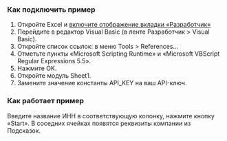 ### Как подключить пример
1. Откройте Excel и [включите отображение вкладки «Разработчик»](https://support.office.com/ru-ru/article/%D0%9E%D1%82%D0%BE%D0%B1%D1%80%D0%B0%D0%B6%D0%B5%D0%BD%D0%B8%D0%B5-%D0%B2%D0%BA%D0%BB%D0%B0%D0%B4%D0%BA%D0%B8-%C2%AB%D0%A0%D0%B0%D0%B7%D1%80%D0%B0%D0%B1%D0%BE%D1%82%D1%87%D0%B8%D0%BA%C2%BB-e1192344-5e56-4d45-931b-e5fd9bea2d45)
2. Перейдите в редактор Visual Basic (в ленте Разработчик > Visual Basic).
3. Откройте список ссылок: в меню Tools > References...
4. Отметьте пункты «Microsoft Scripting Runtime» и «Microsoft VBScript Regular Expressions 5.5».
5. Нажмите OK.
6. Откройте модуль Sheet1.
7. Замените значение константы API_KEY на ваш API-ключ.
### Как работает пример
Введите название ИНН в соответствующую колонку, нажмите кнопку «Start». В соседних ячейках появятся реквизиты компании из Подсказок.
